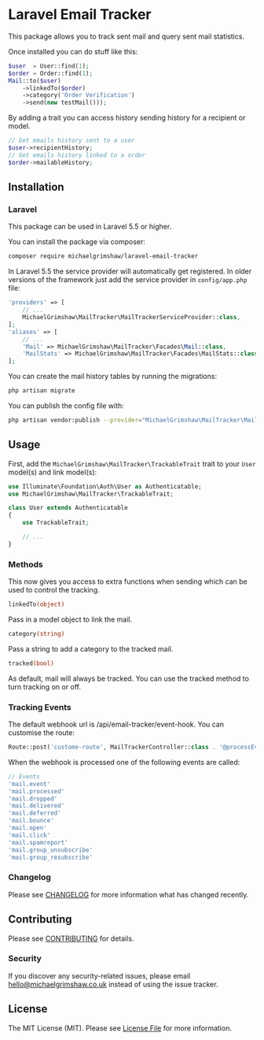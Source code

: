 # Laravel Email Tracker

This package allows you to track sent mail and query sent mail statistics.

Once installed you can do stuff like this:

```php
$user  = User::find(1);
$order = Order::find(1);
Mail::to($user)
    ->linkedTo($order)
    ->category('Order Verification')
    ->send(new testMail()));
```

By adding a trait you can access history sending history for a recipient or model. 

```php
// Get emails history sent to a user
$user->recipientHistory;
// Get emails history linked to a order
$order->mailableHistory;

```

## Installation

### Laravel

This package can be used in Laravel 5.5 or higher.

You can install the package via composer:

``` bash
composer require michaelgrimshaw/laravel-email-tracker
```

In Laravel 5.5 the service provider will automatically get registered. In older versions of the framework just add the service provider in `config/app.php` file:

```php
'providers' => [
    // ...
    MichaelGrimshaw\MailTracker\MailTrackerServiceProvider::class,
];
'aliases' => [
    // ...
    'Mail' => MichaelGrimshaw\MailTracker\Facades\Mail::class,
    'MailStats' => MichaelGrimshaw\MailTracker\Facades\MailStats::class,
];
```

You can create the mail history tables by running the migrations:

```bash
php artisan migrate
```

You can publish the config file with:

```bash
php artisan vendor:publish --provider="MichaelGrimshaw\MailTracker\MailTrackerServiceProvider" --tag="config"
```

## Usage

First, add the `MichaelGrimshaw\MailTracker\TrackableTrait` trait to your `User` model(s) and link model(s):

```php
use Illuminate\Foundation\Auth\User as Authenticatable;
use MichaelGrimshaw\MailTracker\TrackableTrait;

class User extends Authenticatable
{
    use TrackableTrait;

    // ...
}
```
### Methods

This now gives you access to extra functions when sending which can be used to control the tracking.

```php
linkedTo(object)
```

Pass in a model object to link the mail.

```php
category(string)
```
Pass a string to add a category to the tracked mail.

```php
tracked(bool)
```
As default, mail will always be tracked. You can use the tracked method to turn tracking on or off.

### Tracking Events

The default webhook url is /api/email-tracker/event-hook. You can customise the route:

```php
Route::post('custome-route', MailTrackerController::class . '@processEvent');
```

When the webhook is processed one of the following events are called:

```php
// Events
'mail.event'
'mail.processed'
'mail.dropped'
'mail.delivered'
'mail.deferred'
'mail.bounce'
'mail.open'
'mail.click'
'mail.spamreport'
'mail.group_unsubscribe'
'mail.group_resubscribe'
```

### Changelog

Please see [CHANGELOG](CHANGELOG.md) for more information what has changed recently.

## Contributing

Please see [CONTRIBUTING](CONTRIBUTING.md) for details.

### Security

If you discover any security-related issues, please email [hello@michaelgrimshaw.co.uk](mailto:hello@michaelgrimshaw.co.uk) instead of using the issue tracker.

## License

The MIT License (MIT). Please see [License File](LICENSE.md) for more information.